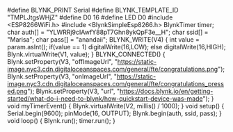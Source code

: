 #define BLYNK_PRINT Serial
#define BLYNK_TEMPLATE_ID   "TMPLJtgsWHjZ"
#define D0 16
#define LED D0
#include <ESP8266WiFi.h>
#include <BlynkSimpleEsp8266.h>
BlynkTimer timer;
char auth[] = "YLWRRj9cIAwfY88pT7Ghn8ykQpF3e__H";
char ssid[] = "Marisa";
char pass[] = "anandaii";
BLYNK_WRITE(V4) {
  int value = param.asInt();
  if(value == 1)
digitalWrite(16,LOW);
else
digitalWrite(16,HIGH);
  Blynk.virtualWrite(V1, value);
}
BLYNK_CONNECTED() {
  Blynk.setProperty(V3, "offImageUrl", "https://static-image.nyc3.cdn.digitaloceanspaces.com/general/fte/congratulations.png");
  Blynk.setProperty(V3, "onImageUrl",  "https://static-image.nyc3.cdn.digitaloceanspaces.com/general/fte/congratulations_pressed.png");
  Blynk.setProperty(V3, "url", "https://docs.blynk.io/en/getting-started/what-do-i-need-to-blynk/how-quickstart-device-was-made");
}
void myTimerEvent() {
  Blynk.virtualWrite(V2, millis() / 1000);
}
void setup() {
  Serial.begin(9600);
  pinMode(16, OUTPUT);
  Blynk.begin(auth, ssid, pass);
}
void loop() {
  Blynk.run();
  timer.run();
}

